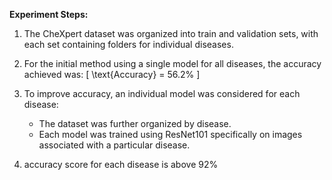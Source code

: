 $\textbf{Experiment Steps:}$

1. The CheXpert dataset was organized into train and validation sets, with each set containing folders for individual diseases.

2. For the initial method using a single model for all diseases, the accuracy achieved was:
   \[
   \text{Accuracy} = 56.2\%
   \]

3. To improve accuracy, an individual model was considered for each disease:
   - The dataset was further organized by disease.
   - Each model was trained using ResNet101 specifically on images associated with a particular disease.
4. accuracy score for each disease is above 92%

